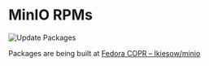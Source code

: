 MinIO RPMs
==========

![Update Packages](https://github.com/lkiesow/minio-rpm/workflows/Update%20Packages/badge.svg)

Packages are being built at [Fedora COPR – lkiesow/minio](https://copr.fedorainfracloud.org/coprs/lkiesow/minio/)
